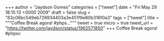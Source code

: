 
+++
author = "Jaydson Gomes"
categories = ["tweet"]
date = "Fri May 29 18:15:13 +0000 2009"
draft = false
slug = "83c06bc549eb726934403a3e451f9e80b316f0a3"
tags = ["tweet"]
title = """Coffee Break agora! #phps..."""
tweet = true
micro = true
tweet_url = "https://twitter.com/jaydson/status/1962571850"
+++
Coffee Break agora! #phpsc
